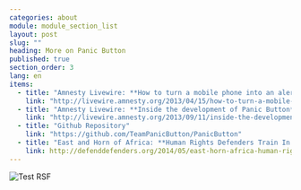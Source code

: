 ```yaml
---
categories: about
module: module_section_list
layout: post
slug: ""
heading: More on Panic Button
published: true
section_order: 3
lang: en
items: 
  - title: "Amnesty Livewire: **How to turn a mobile phone into an alert system for activists**"
    link: "http://livewire.amnesty.org/2013/04/15/how-to-turn-a-mobile-phone-into-an-alert-system-for-activists/"
  - title: "Amnesty Livewire: **Inside the development of Panic Button**"
    link: "http://livewire.amnesty.org/2013/09/11/inside-the-development-of-amnestys-new-panic-button-app/"
  - title: "Github Repository"
    link: "https://github.com/TeamPanicButton/PanicButton"
  - title: "East and Horn of Africa: **Human Rights Defenders Train In New App To Defend Themselves Against Attack**"
    link: http://defenddefenders.org/2014/05/east-horn-africa-human-rights-defenders-train-new-app-defend-attack/
---
```


![Test RSF](/media/Screen%20Shot%202014-01-13%20at%2016.57.40.png)
